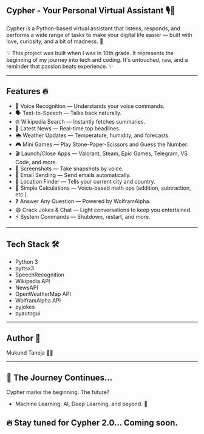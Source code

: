 ## Cypher - Your Personal Virtual Assistant 🎙️🧠
Cypher is a Python-based virtual assistant that listens, responds, and performs a wide range of tasks to make your digital life easier — built with love, curiosity, and a bit of madness. 🚀

✨ This project was built when I was in 10th grade. It represents the beginning of my journey into tech and coding. It's untouched, raw, and a reminder that passion beats experience. ✨

---

## Features 🔥
- 🎤 Voice Recognition — Understands your voice commands.
- 🗣️ Text-to-Speech — Talks back naturally.
- 🌐 Wikipedia Search — Instantly fetches summaries.
- 📰 Latest News — Real-time top headlines.
- 🌦️ Weather Updates — Temperature, humidity, and forecasts.
- 🎮 Mini Games — Play Stone-Paper-Scissors and Guess the Number.
- 🎬 Launch/Close Apps — Valorant, Steam, Epic Games, Telegram, VS Code, and more.
- 📸 Screenshots — Take snapshots by voice.
- 📧 Email Sending — Send emails automatically.
- 📍 Location Finder — Tells your current city and country.
- 🧠 Simple Calculations — Voice-based math ops (addition, subtraction, etc.).
- ❓ Answer Any Question — Powered by WolframAlpha.
- 😄 Crack Jokes & Chat — Light conversations to keep you entertained.
- ⚡ System Commands — Shutdown, restart, and more.

---

## Tech Stack 🛠️
- Python 3
- pyttsx3
- SpeechRecognition
- Wikipedia API
- NewsAPI
- OpenWeatherMap API
- WolframAlpha API
- pyjokes
- pyautogui

---

## Author 🌟
Mukund Taneja 👨‍💻

---

## 🚀 The Journey Continues...
Cypher marks the beginning.
The future?
- Machine Learning, AI, Deep Learning, and beyond. 🌌

## 🔥 Stay tuned for Cypher 2.0... Coming soon.

